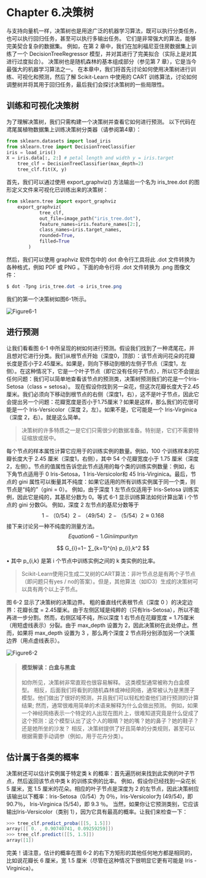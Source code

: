 # Chapter 6.决策树

与支持向量机一样，决策树也是用途广泛的机器学习算法，既可以执行分类任务，也可以执行回归任务，甚至可以执行多输出任务。 它们是非常强大的算法，能够完美契合复杂的数据集。 例如，在第 2 章中，我们在加利福尼亚住房数据集上训练了一个 DecisionTreeRegressor 模型，并对其进行了完美拟合（实际上是对其进行过度拟合）。
决策树也是随机森林的基本组成部分（参见第 7 章），它是当今最强大的机器学习算法之一。
在本章中，我们将首先讨论如何使用决策树进行训练、可视化和预测，然后了解 Scikit-Learn 中使用的 CART 训练算法，讨论如何调整树并将其用于回归任务，最后我们会探讨决策树的一些局限性。

## 训练和可视化决策树
为了理解决策树，我们只需构建一个决策树并查看它如何进行预测。 以下代码在鸢尾属植物数据集上训练决策树分类器（请参阅第4章）：

```python
from sklearn.datasets import load_iris
from sklearn.tree import DecisionTreeClassifier
iris = load_iris()
X = iris.data[:, 2:] # petal length and width y = iris.target
    tree_clf = DecisionTreeClassifier(max_depth=2)
    tree_clf.fit(X, y)
```

首先，我们可以通过使用 export_graphviz() 方法输出一个名为 iris_tree.dot 的图形定义文件来可视化已训练出来的决策树：

```python
from sklearn.tree import export_graphviz
    export_graphviz(
            tree_clf,
            out_file=image_path("iris_tree.dot"),
            feature_names=iris.feature_names[2:],
            class_names=iris.target_names,
            rounded=True,
            filled=True
        )
```

然后，我们可以使用 graphviz 软件包中的 dot 命令行工具将此 .dot 文件转换为各种格式，例如 PDF 或 PNG 。下面的命令行将 .dot 文件转换为 .png 图像文件：

```powershell
$ dot -Tpng iris_tree.dot -o iris_tree.png
```

我们的第一个决策树如图6-1所示。

![Figure6-1](https://github.com/apachecn/hands_on_Ml_with_Sklearn_and_TF/blob/Lisanaaa/images/chapter_6/Figure6-1.jpeg)

## 进行预测

让我们看看图 6-1 中所呈现的树如何进行预测。假设我们找到了一种鸢尾花，并且想对它进行分类。我们从根节点开始（深度0，顶部）：该节点询问花朵的花瓣长度是否小于2.45厘米。如果是，则向下移动到根的左侧子节点（深度1，左侧）。在这种情况下，它是一个叶子节点（即它没有任何子节点），所以它不会提出任何问题：我们可以简单地查看该节点的预测类，决策树预测我们的花是一个Iris-Setosa（class = setosa）。
现在假设你找到另一朵花，但这次花瓣长度大于2.45厘米。我们必须向下移动到根节点的右侧（深度1，右），这不是叶子节点，因此它会提出另一个问题：花瓣宽度是否小于1.75厘米？如果是这样，那么我们的花很可能是一个 Iris-Versicolor（深度 2，左）。如果不是，它可能是一个 Iris-Virginica（深度 2，右）。就是这么简单。

> 决策树的许多特质之一是它们只需很少的数据准备。特别是，它们不需要特征缩放或居中。

每个节点的样本属性计算它应用于的训练实例的数量。例如，100 个训练样本的花瓣长度大于 2.45 厘米（深度1，右侧），其中 54 个花瓣宽度小于 1.75 厘米（深度2，左侧）。节点的值属性告诉您此节点适用的每个类的训练实例数量：例如，右下角节点适用于 0 Iris-Setosa，1 Iris-Versicolor和 45 Iris-Virginica。最后，节点的 gini 属性可以衡量其不纯度：如果它适用的所有训练实例属于同一个类，则节点是“纯的”（gini = 0）。 例如，由于深度 1 左节点仅适用于 Iris-Setosa 训练实例，因此它是纯的，其基尼分数为 0。等式 6-1 显示训练算法如何计算出第 i 个节点的 gini 分数Gi。 例如，深度 2 左节点的基尼分数等于 
$$
1 - （0/54）2 - （49/54）2 - （5/54）2≈0.168
$$
接下来讨论另一种不纯度的测量方法。
$$
Equation 6-1. Gini impurityn
$$

$$
G_{i}=1− ∑_{k=1}^{n} p_{i},k^2
$$

• 其中 p_{i,k} 是第 i 个节点中训练实例之间的 k 类实例的比率。

> Scikit-Learn使用只生成二叉树的CART算法：非叶节点总是有两个子节点（即问题只有yes / no的答案）。但是，其他算法（如ID3）生成的决策树可以具有两个以上子节点。

图 6-2 显示了决策树的决策边界。 粗的垂直线代表根节点（深度 0 ）的决定边界：花瓣长度 = 2.45厘米。由于左侧区域是纯粹的（只有Iris-Setosa），所以不能再进一步分割。然而，右侧区域不纯，所以深度 1 右节点在花瓣宽度 = 1.75厘米（用短虚线表示）分裂。由于 max_depth 设置为 2，因此决策树在此处停止。然而，如果将 max_depth 设置为 3 ，那么两个深度 2 节点将分别添加另一个决策边界（用点虚线表示）。

![Figure6-2](https://github.com/apachecn/hands_on_Ml_with_Sklearn_and_TF/blob/Lisanaaa/images/chapter_6/Figure6-2.jpeg)

> #### 模型解读：白盒与黑盒
>
> 如你所见，决策树非常直观也很容易解释。 这类模型通常被称为白盒模型。 相反，后面我们将看到的随机森林或神经网络，通常被认为是黑匣子模型。他们做出了很好的预测，并且我们可以轻松检查他们进行预测的计算结果; 然而，通常很难用简单的术语来解释为什么会做出预测。 例如，如果一个神经网络表示一个特定的人出现在图片上，很难知道究竟是什么促成了这个预测：这个模型认出了这个人的眼睛？她的嘴？她的鼻子？她的鞋子？还是她所坐的沙发？ 相反，决策树提供了好且简单的分类规则，甚至可以根据需要手动调参（例如，用于花卉分类）。

## 估计属于各类的概率

决策树还可以估计实例属于特定类 k 的概率：首先遍历树来找到此实例的叶子节点，然后返回该节点中类 k 的训练实例的比率。 例如，假设你已经找到一朵花长 5 厘米，宽 1.5 厘米的花朵。相应的叶子节点是深度为 2 的左节点，因此决策树应该输出以下概率：Iris-Setosa（0/54）为 0％，Iris-Versicolor为 (49/54)，即 90.7％， Iris-Virginica (5/54)，即 9.3 ％。 当然，如果你让它预测类别，它应该输出Iris-Versicolor（类别 1），因为它具有最高的概率。让我们来检查一下：

```powershell
>>> tree_clf.predict_proba([[5, 1.5]]) 
array([[ 0. , 0.90740741, 0.09259259]])
>>> tree_clf.predict([[5, 1.5]]) 
array([1])
```

完美！请注意，估计的概率在图 6-2 的右下方矩形的其他任何地方都是相同的，比如说花瓣长 6 厘米，宽 1.5 厘米（尽管在这种情况下很明显它更有可能是 Iris -Virginica）。

